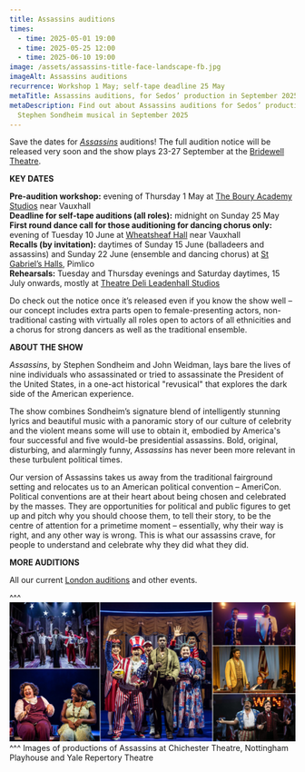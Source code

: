 ```yaml
---
title: Assassins auditions
times:
  - time: 2025-05-01 19:00
  - time: 2025-05-25 12:00
  - time: 2025-06-10 19:00
image: /assets/assassins-title-face-landscape-fb.jpg
imageAlt: Assassins auditions
recurrence: Workshop 1 May; self-tape deadline 25 May
metaTitle: Assassins auditions, for Sedos’ production in September 2025
metaDescription: Find out about Assassins auditions for Sedos’ production of the
  Stephen Sondheim musical in September 2025
---
```

Save the dates for *[Assassins](https://www.sedos.co.uk/shows/2025-assassins)* auditions! The full audition notice will be released very soon and the show plays 23-27 September at the [Bridewell Theatre](https://www.sedos.co.uk/venues/bridewell). 

**KEY DATES**

**Pre-audition workshop:** evening of Thursday 1 May at [The Boury Academy Studios](https://www.thebouryacademy.co.uk) near Vauxhall\
**Deadline for self-tape auditions (all roles):** midnight on Sunday 25 May\
**First round dance call for those auditioning for dancing chorus only:** evening of Tuesday 10 June at [Wheatsheaf Hall](https://www.sedos.co.uk/venues/wheatsheaf-hall) near Vauxhall\
**Recalls (by invitation):** daytimes of Sunday 15 June (balladeers and assassins) and Sunday 22 June (ensemble and dancing chorus) at [St Gabriel’s Halls](https://www.stgabrielshalls.org.uk), Pimlico\
**Rehearsals:** Tuesday and Thursday evenings and Saturday daytimes, 15 July onwards, mostly at [Theatre Deli Leadenhall Studios](https://www.sedos.co.uk/venues/theatre-deli)

Do check out the notice once it’s released even if you know the show well – our concept includes extra parts open to female-presenting actors, non-traditional casting with virtually all roles open to actors of all ethnicities and a chorus for strong dancers as well as the traditional ensemble. 

**ABOUT THE SHOW**

*Assassins*, by Stephen Sondheim and John Weidman, lays bare the lives of nine individuals who assassinated or tried to assassinate the President of the United States, in a one-act historical "revusical" that explores the dark side of the American experience. 

The show combines Sondheim’s signature blend of intelligently stunning lyrics and beautiful music with a panoramic story of our culture of celebrity and the violent means some will use to obtain it, embodied by America's four successful and five would-be presidential assassins. Bold, original, disturbing, and alarmingly funny, *Assassins* has never been more relevant in these turbulent political times.

Our version of Assassins takes us away from the traditional fairground setting and relocates us to an American political convention – AmeriCon. Political conventions are at their heart about being chosen and celebrated by the masses. They are opportunities for political and public figures to get up and pitch why you should choose them, to tell their story, to be the centre of attention for a primetime moment – essentially, why their way is right, and any other way is wrong. This is what our assassins crave, for people to understand and celebrate why they did what they did. 

**MORE AUDITIONS**

All our current [London auditions](https://www.sedos.co.uk/get-involved) and other events.

^^^
![Assassins auditions](/assets/auditionpanel-2.jpg)
^^^ Images of productions of Assassins at Chichester Theatre, Nottingham Playhouse and Yale Repertory Theatre
